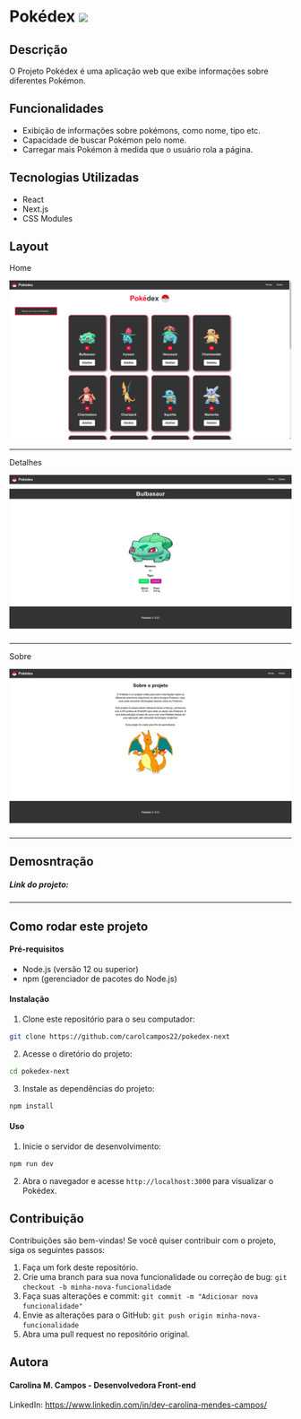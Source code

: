 # Pokédex <img src="./public/images/favicon.ico" />

## Descrição

O Projeto Pokédex é uma aplicação web que exibe informações sobre diferentes Pokémon.

## Funcionalidades

- Exibição de informações sobre pokémons, como nome, tipo etc.
- Capacidade de buscar Pokémon pelo nome.
- Carregar mais Pokémon à medida que o usuário rola a página.

## Tecnologias Utilizadas

- React
- Next.js
- CSS Modules

## Layout

Home

<img src="./public/images/home.png" />
<hr />

Detalhes

<img src="./public/images/detail.png" />
<hr />

Sobre

<img src="./public/images/about.png" >
<hr />

 ## Demosntração

 ##### Link do projeto:

 <hr />

 ## Como rodar este projeto
 #### Pré-requisitos

- Node.js (versão 12 ou superior)
- npm (gerenciador de pacotes do Node.js)

#### Instalação

1. Clone este repositório para o seu computador:
```bash
git clone https://github.com/carolcampos22/pokedex-next
```
2. Acesse o diretório do projeto:
```bash
cd pokedex-next
```
3. Instale as dependências do projeto:
```bash
npm install
```

#### Uso
1. Inicie o servidor de desenvolvimento:
```bash
npm run dev
```
2. Abra o navegador e acesse `http://localhost:3000` para visualizar o Pokédex.

## Contribuição

Contribuições são bem-vindas! Se você quiser contribuir com o projeto, siga os seguintes passos:

1. Faça um fork deste repositório.
2. Crie uma branch para sua nova funcionalidade ou correção de bug: `git checkout -b minha-nova-funcionalidade`
3. Faça suas alterações e commit: `git commit -m "Adicionar nova funcionalidade"`
4. Envie as alterações para o GitHub: `git push origin minha-nova-funcionalidade`
5. Abra uma pull request no repositório original.

## Autora

<h4> Carolina M. Campos - Desenvolvedora Front-end</h4>

LinkedIn: https://www.linkedin.com/in/dev-carolina-mendes-campos/